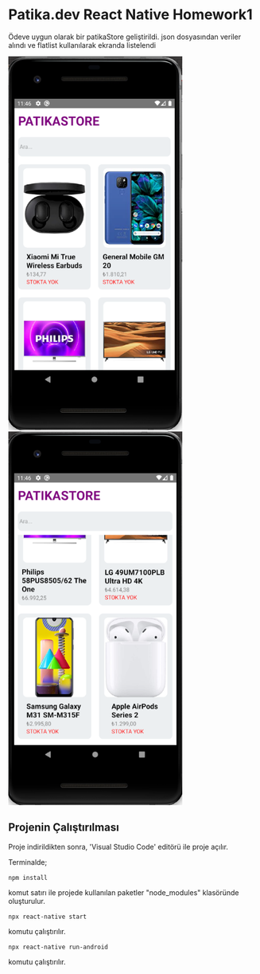 # Patika.dev React Native  Homework1

Ödeve uygun olarak bir patikaStore geliştirildi. json dosyasından veriler alındı ve flatlist kullanılarak ekranda listelendi 

<div style="justify-content: center;">
<img src="page1.png" width="350" height="750"/>
<img src="page2.png" width="350" height="750"/>
</div>

 

## Projenin Çalıştırılması
Proje indirildikten sonra, 'Visual Studio Code' editörü ile proje açılır. 

Terminalde;

```
npm install
```
komut satırı ile projede kullanılan paketler "node_modules" klasöründe oluşturulur.

```
npx react-native start
```

komutu çalıştırılır.

```
npx react-native run-android
```

komutu çalıştırılır.
